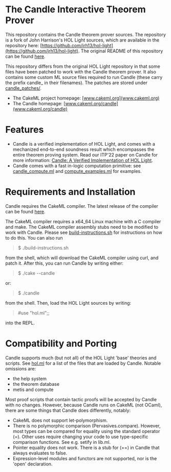 # The Candle Interactive Theorem Prover

This repository contains the Candle theorem prover sources. The repository is a
fork of John Harrison's HOL Light sources, which are available in the repository
here: [https://github.com/jrh13/hol-light](https://github.com/jrh13/hol-light).
The original README of this repository can be found [here](README.hol-light).

This repository differs from the original HOL Light repository in that some
files have been patched to work with the Candle theorem prover. It also contains
some custom ML source files required to run Candle (these carry the prefix
candle_ in their filenames). The patches are stored under
[candle_patches/](candle_patches/).

- The CakeML project homepage: [www.cakeml.org](www.cakeml.org)
- The Candle homepage:         [www.cakeml.org/candle](www.cakeml.org/candle)

# Features

- Candle is a verified implementation of HOL Light, and comes with a mechanized
  end-to-end soundness result which encompasses the entire theorem proving system.
  Read our ITP'22 paper on Candle for more information: [Candle: A Verified Implementation of HOL Light](https://drops.dagstuhl.de/opus/volltexte/2022/16712/pdf/LIPIcs-ITP-2022-3.pdf).
- Candle comes with a fast in-logic computation primitive: see
  [candle_compute.ml](candle_compute.ml) and
  [compute_examples.ml](compute_examples.ml) for examples.

# Requirements and Installation

Candle requires the CakeML compiler. The latest release of the compiler can be
found [here](https://github.com/CakeML/cakeml/releases).

The CakeML compiler requires a x64_64 Linux machine with a C compiler and make.
The CakeML compiler assembly stubs need to be modified to work with Candle.
Please see [build-instructions.sh](build-instructions.sh) for instructions on
how to do this. You can also run

  > $ ./build-instructions.sh

from the shell, which will download the CakeML compiler using curl, and patch
it. After this, you can run Candle by writing either:

  > $ ./cake --candle

or:

  > $ ./candle

from the shell. Then, load the HOL Light sources by writing:

  > #use "hol.ml";;

into the REPL.

# Compatibility and Porting

Candle supports much (but not all) of the HOL Light 'base' theories and scripts.
See [hol.ml](hol.ml) for a list of the files that are loaded by Candle. Notable
omissions are:

- the help system
- the theorem database
- metis and compute

Most proof scripts that contain tactic proofs will be accepted by Candle with no
changes. However, because Candle runs on CakeML (not OCaml), there are some
things that Candle does differently, notably:

- CakeML does not support let-polymorphism.
- There is no polymorphic comparison (Pervasives.compare). However, most types
  can be compared for equality using the standard operator (=). Other uses
  require changing your code to use type-specific comparison functions. See e.g.
  setify in lib.ml.
- Pointer equality does not work. There is a stub for (==) in Candle that always
  evaluates to false.
- Expression-level modules and functors are not supported, nor is the 'open'
  declaration.

